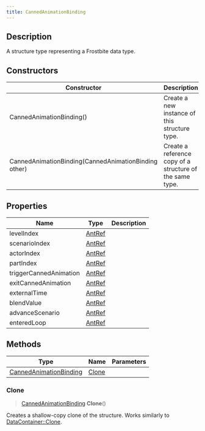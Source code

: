 ```yaml
---
title: CannedAnimationBinding
---
```

## Description

A structure type representing a Frostbite data type.

## Constructors

| Constructor                                          | Description                                              |
| ---------------------------------------------------- | -------------------------------------------------------- |
| CannedAnimationBinding()                             | Create a new instance of this structure type.            |
| CannedAnimationBinding(CannedAnimationBinding other) | Create a reference copy of a structure of the same type. |

## Properties

| Name                   | Type             | Description |
| ---------------------- | ---------------- | ----------- |
| levelIndex             | [AntRef](AntRef) |             |
| scenarioIndex          | [AntRef](AntRef) |             |
| actorIndex             | [AntRef](AntRef) |             |
| partIndex              | [AntRef](AntRef) |             |
| triggerCannedAnimation | [AntRef](AntRef) |             |
| exitCannedAnimation    | [AntRef](AntRef) |             |
| externalTime           | [AntRef](AntRef) |             |
| blendValue             | [AntRef](AntRef) |             |
| advanceScenario        | [AntRef](AntRef) |             |
| enteredLoop            | [AntRef](AntRef) |             |

## Methods

| Type                                             | Name            | Parameters |
| ------------------------------------------------ | --------------- | ---------- |
| [CannedAnimationBinding](CannedAnimationBinding) | [Clone](#clone) |            |

### Clone

> [CannedAnimationBinding](CannedAnimationBinding) **Clone**()

Creates a shallow-copy clone of the structure. Works similarly to [DataContainer::Clone](/vext/ref/shared/class/datacontainer#clone).
